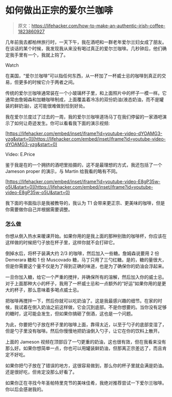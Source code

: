 # 如何做出正宗的爱尔兰咖啡

> 原文：<https://lifehacker.com/how-to-make-an-authentic-irish-coffee-1823860927>

几年前我去都柏林旅行时，一天下午，我在酒吧和一群老年爱尔兰妇女成了朋友。在谈话的某个时候，我发现我从来没有喝过真正的爱尔兰咖啡。几秒钟后，他们确定我手里有一个，我就上钩了。

Watch

在美国，“爱尔兰咖啡”可以指任何东西，从一杯加了一杯威士忌的咖啡到真正的交易，但更多的时候它介于两者之间。

传统的爱尔兰咖啡通常装在一个小玻璃杯子里，和上面照片中的杯子一模一样。它通常由詹姆森和加糖咖啡制成，上面覆盖着冷冻的双份奶油(液态奶油，而不是罐装的鲜奶油)，这可能很难做到恰到好处。

我在爱尔兰度过了过去的一周，我的爱尔兰咖啡道场马丁在我们停留的一家酒吧演示了如何让奇迹发生。你可以看看我下面的演示视频:

 [https://lifehacker.com/embed/inset/iframe?id=youtube-video-dYOAMG3-yzg&start=0](https://lifehacker.com/embed/inset/iframe?id=youtube-video-dYOAMG3-yzg&start=0)

<figcaption class="sc-1ptbguh-0 hxeMec caption">Video: E.Price</figcaption> 

鉴于我是在的一个拥挤的酒吧里拍摄的，这不是最理想的方式，我还包括了一个 Jameson proper 的演示，与 Martin 给我看的略有不同。

 [https://lifehacker.com/embed/inset/iframe?id=youtube-video-E8gP35w-o5U&start=0](https://lifehacker.com/embed/inset/iframe?id=youtube-video-E8gP35w-o5U&start=0) 

我下面的书面指示是我被教导的，我认为 T1 会带来更正宗、更美味的咖啡，但是你需要做你自己并根据需要调整。

### 怎么做

你想从倒入热水来暖课开始。如果你用的是我上面的那种别致的咖啡杯，你应该在这样做的时候把勺子放在杯子里，这样你就不会打碎它。

倒掉水后，将杯子装满大约 2/3 的咖啡，然后加入一些糖。詹姆森说要用 2 份 Demerara 糖和 1 份 Muscovado 糖，马丁只用了三勺红糖。是的，糖的量很大，但是你需要这个量不仅是为了得到正确的味道，也是为了确保你的奶油会浮起来。

一旦你加入糖，给它一个严重的搅拌，并确保所有的溶解，然后加入你的威士忌。对于上面那种大小的杯子，我用了一杯威士忌和一点额外的“好运”如果你用的是更大的杯子，那么意味着多喝点威士忌。

把咖啡再搅拌一下，然后你就可以吃奶油了。这是我最感兴趣的细节。在家的时候，我试着在倒入奶油之前这样做，它会沉到底部。不是你想要的。当你没有足够的糖时，这可能会发生，但如果你搞砸了倒酒，这也是一个问题。

为此，你要把勺子放在杯子里的咖啡上面，靠得太近，以至于勺子的底部变湿了，但是勺子里没有咖啡。然后你慢慢地把奶油倒入勺子，让它在你的饮料上散开。

上面的 Jameson 视频在顶部舀了一勺更重的奶油，这也很有效，但在我看来没有那么好。如果你想简单一点，你也可以用罐装鲜奶油，但那离正宗差远了，而且肯定不好吃。

如果你把勺子放在了错误的地方，这很容易做到，那么你的杯子里就会满是奶油。还是很好吃，但肯定没那么好看了。

如果你正在寻找今年圣帕特里克节的美味佳肴，我绝对推荐尝试一下爱尔兰咖啡。你以后会感谢我的。